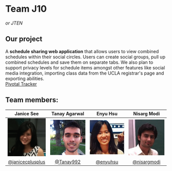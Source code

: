 # Team J10
*or JTEN*

## Our project
A **schedule sharing web application** that allows users to view combined schedules within their social circles. Users can create social groups, pull up combined schedules and save them on separate tabs. We also plan to support privacy levels for schedule items amongst other features like social media integration, importing class data from the UCLA registrar's page and exporting abilities.  
[Pivotal Tracker](https://www.pivotaltracker.com/n/projects/1446722)

## Team members:
**J**anice See | **T**anay Agarwal | **E**nyu Hsu | **N**isarg Modi
:---:|:---:|:---:|:---:
![Janice](images/janice.png?raw=true "Janice") | ![Tanay](images/tanay.png?raw=true "Tanay") | ![Enyu](images/enyu.png?raw=true "Enyu") | ![Nisarg](images/nisarg.png?raw=true "Nisarg")
[@janicecplusplus](https://github.com/janicecplusplus) | [@Tanay992](https://github.com/Tanay992) | [@enyuhsu](https://github.com/enyuhsu) | [@nisargmodi](https://github.com/nisargmodi)
